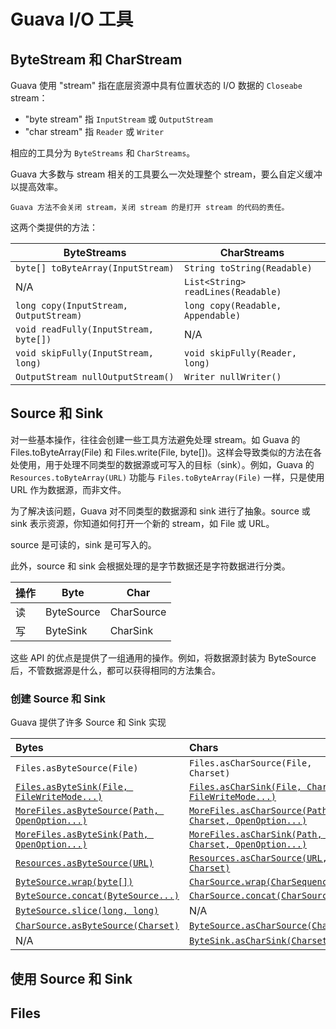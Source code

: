 # Guava I/O 工具

## ByteStream 和 CharStream

Guava 使用 "stream" 指在底层资源中具有位置状态的 I/O 数据的 `Closeabe` stream：

- "byte stream"  指 `InputStream` 或 `OutputStream`
- "char stream" 指 `Reader` 或 `Writer`

相应的工具分为 `ByteStreams` 和 `CharStreams`。

Guava 大多数与 stream 相关的工具要么一次处理整个 stream，要么自定义缓冲以提高效率。

```ad-note
Guava 方法不会关闭 stream，关闭 stream 的是打开 stream 的代码的责任。
```

这两个类提供的方法：

|ByteStreams|CharStreams|
|---|---|
|`byte[] toByteArray(InputStream)`|`String toString(Readable)`|
|N/A|`List<String> readLines(Readable)`|
|`long copy(InputStream, OutputStream)`|`long copy(Readable, Appendable)`|
|`void readFully(InputStream, byte[])`|N/A|
|`void skipFully(InputStream, long)`|`void skipFully(Reader, long)`|
|`OutputStream nullOutputStream()`|`Writer nullWriter()`|

## Source 和 Sink

对一些基本操作，往往会创建一些工具方法避免处理 stream。如 Guava 的 Files.toByteArray(File) 和 Files.write(File, byte[])。这样会导致类似的方法在各处使用，用于处理不同类型的数据源或可写入的目标（sink）。例如，Guava 的 `Resources.toByteArray(URL)` 功能与 `Files.toByteArray(File)` 一样，只是使用 URL 作为数据源，而非文件。

为了解决该问题，Guava 对不同类型的数据源和 sink 进行了抽象。source 或 sink 表示资源，你知道如何打开一个新的 stream，如 File 或 URL。

source 是可读的，sink 是可写入的。

此外，source 和 sink 会根据处理的是字节数据还是字符数据进行分类。

|操作|Byte|Char|
|---|---|---|
|读|ByteSource|CharSource|
|写|ByteSink|CharSink|

这些 API 的优点是提供了一组通用的操作。例如，将数据源封装为 ByteSource 后，不管数据源是什么，都可以获得相同的方法集合。

### 创建 Source 和 Sink

Guava 提供了许多 Source 和 Sink 实现

|**Bytes**|**Chars**|
|:--|:--|
|`Files.asByteSource(File)`|`Files.asCharSource(File, Charset)`|
|[`Files.asByteSink(File, FileWriteMode...)`](https://guava.dev/releases/snapshot/api/docs/com/google/common/io/Files.html#asByteSink-java.io.File-com.google.common.io.FileWriteMode...-)|[`Files.asCharSink(File, Charset, FileWriteMode...)`](https://guava.dev/releases/snapshot/api/docs/com/google/common/io/Files.html#asCharSink-java.io.File-java.nio.charset.Charset-com.google.common.io.FileWriteMode...-)|
|[`MoreFiles.asByteSource(Path, OpenOption...)`](https://guava.dev/releases/snapshot/api/docs/com/google/common/io/MoreFiles.html#asByteSource-java.nio.file.Path-java.nio.file.OpenOption...-)|[`MoreFiles.asCharSource(Path, Charset, OpenOption...)`](https://guava.dev/releases/snapshot/api/docs/com/google/common/io/MoreFiles.html#asCharSource-java.nio.file.Path-java.nio.charset.Charset-java.nio.file.OpenOption...-)|
|[`MoreFiles.asByteSink(Path, OpenOption...)`](https://guava.dev/releases/snapshot/api/docs/com/google/common/io/MoreFiles.html#asByteSink-java.nio.file.Path-java.nio.file.OpenOption...-)|[`MoreFiles.asCharSink(Path, Charset, OpenOption...)`](https://guava.dev/releases/snapshot/api/docs/com/google/common/io/MoreFiles.html#asCharSink-java.nio.file.Path-java.nio.charset.Charset-java.nio.file.OpenOption...-)|
|[`Resources.asByteSource(URL)`](https://guava.dev/releases/snapshot/api/docs/com/google/common/io/Resources.html#asByteSource-java.net.URL-)|[`Resources.asCharSource(URL, Charset)`](https://guava.dev/releases/snapshot/api/docs/com/google/common/io/Resources.html#asCharSource-java.net.URL-java.nio.charset.Charset-)|
|[`ByteSource.wrap(byte[])`](https://guava.dev/releases/snapshot/api/docs/com/google/common/io/ByteSource.html#wrap-byte:A-)|[`CharSource.wrap(CharSequence)`](https://guava.dev/releases/snapshot/api/docs/com/google/common/io/CharSource.html#wrap-java.lang.CharSequence-)|
|[`ByteSource.concat(ByteSource...)`](https://guava.dev/releases/snapshot/api/docs/com/google/common/io/ByteSource.html#concat-com.google.common.io.ByteSource...-)|[`CharSource.concat(CharSource...)`](https://guava.dev/releases/snapshot/api/docs/com/google/common/io/CharSource.html#concat-com.google.common.io.CharSource...-)|
|[`ByteSource.slice(long, long)`](https://guava.dev/releases/snapshot/api/docs/com/google/common/io/ByteSource.html#slice-long-long-)|N/A|
|[`CharSource.asByteSource(Charset)`](https://guava.dev/releases/snapshot/api/docs/com/google/common/io/CharSource.html#asByteSource-java.nio.charset.Charset-)|[`ByteSource.asCharSource(Charset)`](https://guava.dev/releases/snapshot/api/docs/com/google/common/io/ByteSource.html#asCharSource-java.nio.charset.Charset-)|
|N/A|[`ByteSink.asCharSink(Charset)`](https://guava.dev/releases/snapshot/api/docs/com/google/common/io/ByteSink.html#asCharSink-java.nio.charset.Charset-)|

## 使用 Source 和 Sink

## Files

